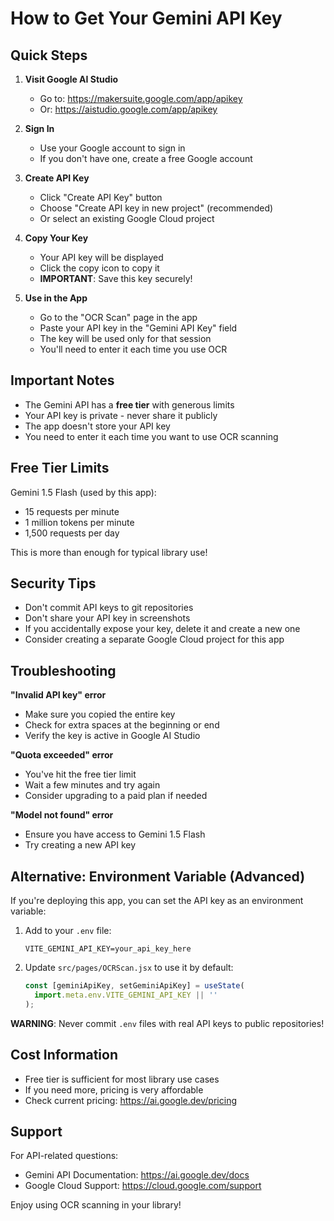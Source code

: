 # How to Get Your Gemini API Key

## Quick Steps

1. **Visit Google AI Studio**
   - Go to: https://makersuite.google.com/app/apikey
   - Or: https://aistudio.google.com/app/apikey

2. **Sign In**
   - Use your Google account to sign in
   - If you don't have one, create a free Google account

3. **Create API Key**
   - Click "Create API Key" button
   - Choose "Create API key in new project" (recommended)
   - Or select an existing Google Cloud project

4. **Copy Your Key**
   - Your API key will be displayed
   - Click the copy icon to copy it
   - **IMPORTANT**: Save this key securely!

5. **Use in the App**
   - Go to the "OCR Scan" page in the app
   - Paste your API key in the "Gemini API Key" field
   - The key will be used only for that session
   - You'll need to enter it each time you use OCR

## Important Notes

- The Gemini API has a **free tier** with generous limits
- Your API key is private - never share it publicly
- The app doesn't store your API key
- You need to enter it each time you want to use OCR scanning

## Free Tier Limits

Gemini 1.5 Flash (used by this app):
- 15 requests per minute
- 1 million tokens per minute
- 1,500 requests per day

This is more than enough for typical library use!

## Security Tips

- Don't commit API keys to git repositories
- Don't share your API key in screenshots
- If you accidentally expose your key, delete it and create a new one
- Consider creating a separate Google Cloud project for this app

## Troubleshooting

**"Invalid API key" error**
- Make sure you copied the entire key
- Check for extra spaces at the beginning or end
- Verify the key is active in Google AI Studio

**"Quota exceeded" error**
- You've hit the free tier limit
- Wait a few minutes and try again
- Consider upgrading to a paid plan if needed

**"Model not found" error**
- Ensure you have access to Gemini 1.5 Flash
- Try creating a new API key

## Alternative: Environment Variable (Advanced)

If you're deploying this app, you can set the API key as an environment variable:

1. Add to your `.env` file:
   ```
   VITE_GEMINI_API_KEY=your_api_key_here
   ```

2. Update `src/pages/OCRScan.jsx` to use it by default:
   ```javascript
   const [geminiApiKey, setGeminiApiKey] = useState(
     import.meta.env.VITE_GEMINI_API_KEY || ''
   );
   ```

**WARNING**: Never commit `.env` files with real API keys to public repositories!

## Cost Information

- Free tier is sufficient for most library use cases
- If you need more, pricing is very affordable
- Check current pricing: https://ai.google.dev/pricing

## Support

For API-related questions:
- Gemini API Documentation: https://ai.google.dev/docs
- Google Cloud Support: https://cloud.google.com/support

Enjoy using OCR scanning in your library!
